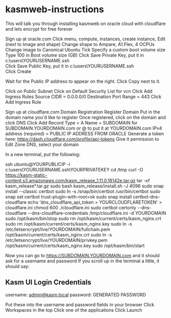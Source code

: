 # kasmweb-instructions
This will talk you through installing kasmweb on oracle cloud with cloudflare and lets encrypt for free forever

Sign up at oracle.com
Click menu, compute, instances, create instance, Edit (next to Image and shape)
Change shape to Ampare, A1.Flex, 4 OCPUs
Change image to Canonical Ubuntu
Tick Specify a custom boot volume size
Type 100 in Boot volume size (GB)
Click Save Private Key, put it in c:\users\YOURUSERNAME\.ssh\
Click Save Public Key, put it in c:\users\YOURUSERNAME\.ssh\
Click Create

Wait for the Public IP address to appear on the right. Click Copy next to it.

Click on Public Subnet
Click on Default Security List for vcn
Click Add Ingress Rules
Source CIDR = 0.0.0.0/0
Destination Port Range = 443
Click Add Ingress Rule

Sign up at cloudflare.com
Domain Registration
Register Domain
Put in the domain name you'd like to register
Once registered, click on the domain and click DNS
Click Add Record
Type = A
Name = SUBDOMAIN for SUBDOMAIN.YOURDOMAIN.com or @ to put it at YOURDOMAIN.com
IPv4 address (required) = PUBLIC IP ADDRESS FROM ORACLE
Generate a token here: https://dash.cloudflare.com/profile/api-tokens
Give it permission to Edit Zone DNS, select your domain

In a new terminal, put the following:

ssh ubuntu@YOURPUBLICIP -i c:\users\YOURUSERNAME\.ssh\YOURPRIVATEKEY
cd /tmp
curl -O https://kasm-static-content.s3.amazonaws.com/kasm_release_1.11.0.18142e.tar.gz
tar -xf kasm_release*.tar.gz
sudo bash kasm_release/install.sh -J 4096
sudo snap install --classic certbot
sudo ln -s /snap/bin/certbot /usr/bin/certbot
sudo snap set certbot trust-plugin-with-root=ok
sudo snap install certbot-dns-cloudflare
echo 'dns_cloudflare_api_token = YOURCLOUDFLARETOKEN' > cloudflare.ini
chmod 600 ./cloudflare.ini
sudo certbot certonly --dns-cloudflare --dns-cloudflare-credentials /tmp/cloudflare.ini -d YOURDOMAIN
sudo /opt/kasm/bin/stop
sudo rm /opt/kasm/current/certs/kasm_nginx.crt
sudo rm /opt/kasm/current/certs/kasm_nginx.key
sudo ln -s /etc/letsencrypt/live/YOURDOMAIN/fullchain.pem /opt/kasm/current/certs/kasm_nginx.crt
sudo ln -s /etc/letsencrypt/live/YOURDOMAIN/privkey.pem /opt/kasm/current/certs/kasm_nginx.key
sudo /opt/kasm/bin/start

Now you can go to https://SUBDOMAIN.YOURDOMAIN.com and it should ask for a username and password
If you scroll up in the terminal a little, it should say:

Kasm UI Login Credentials
------------------------------------
  username: admin@kasm.local
  password: GENERATED PASSWORD
  
Put these into the username and password fields in your browser
Click Workspaces in the top
Click one of the applications
Click Launch
